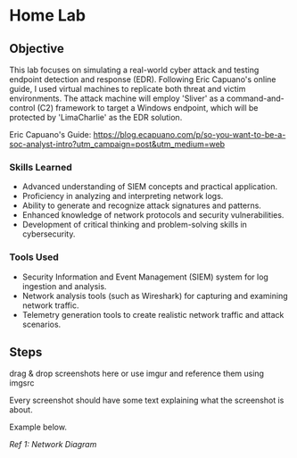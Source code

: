 # Home Lab

## Objective
This lab focuses on simulating a real-world cyber attack and testing endpoint detection and response (EDR). Following Eric Capuano's online guide, I used virtual machines to replicate both threat and victim environments. The attack machine will employ 'Sliver' as a command-and-control (C2) framework to target a Windows endpoint, which will be protected by 'LimaCharlie' as the EDR solution.

Eric Capuano's Guide: <https://blog.ecapuano.com/p/so-you-want-to-be-a-soc-analyst-intro?utm_campaign=post&utm_medium=web>

### Skills Learned
- Advanced understanding of SIEM concepts and practical application.
- Proficiency in analyzing and interpreting network logs.
- Ability to generate and recognize attack signatures and patterns.
- Enhanced knowledge of network protocols and security vulnerabilities.
- Development of critical thinking and problem-solving skills in cybersecurity.

### Tools Used
- Security Information and Event Management (SIEM) system for log ingestion and analysis.
- Network analysis tools (such as Wireshark) for capturing and examining network traffic.
- Telemetry generation tools to create realistic network traffic and attack scenarios.

## Steps
drag & drop screenshots here or use imgur and reference them using imgsrc

Every screenshot should have some text explaining what the screenshot is about.

Example below.

*Ref 1: Network Diagram*
